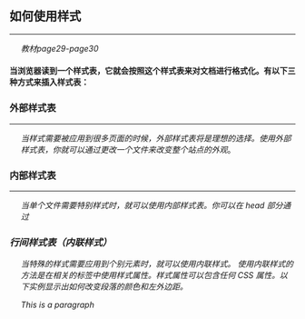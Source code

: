 ## 如何使用样式

---
*教材page29*-*page30*

#### 当浏览器读到一个样式表，它就会按照这个样式表来对文档进行格式化。有以下三种方式来插入样式表：

### 外部样式表

---



*当样式需要被应用到很多页面的时候，外部样式表将是理想的选择。使用外部样式表，你就可以通过更改一个文件来改变整个站点的外观*。

<head>

<link rel="stylesheet" type="text/css" href="mystyle.css">

</head>

### 内部样式表

---

*当单个文件需要特别样式时，就可以使用内部样式表。你可以在 head 部分通过 <style> 标签定义内部样式表。*

<head>

<style type="text/css">
body {background-color: red}
p {margin-left: 20px}
</style>

</head>

### 行间样式表（内联样式）
*当特殊的样式需要应用到个别元素时，就可以使用内联样式。 使用内联样式的方法是在相关的标签中使用样式属性。样式属性可以包含任何 CSS 属性。以下实例显示出如何改变段落的颜色和左外边距。*


<p style="color: red; margin-left: 20px">

This is a paragraph

</p>